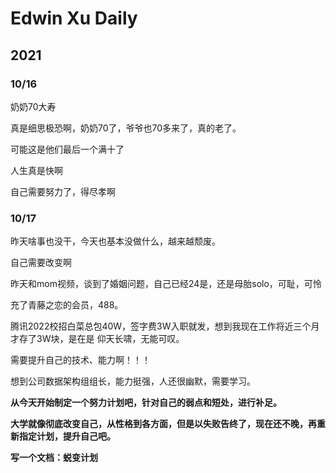 # Edwin Xu Daily

## 2021

### 10/16

奶奶70大寿

真是细思极恐啊，奶奶70了，爷爷也70多来了，真的老了。

可能这是他们最后一个满十了

人生真是快啊

自己需要努力了，得尽孝啊

### 10/17

昨天啥事也没干，今天也基本没做什么，越来越颓废。

自己需要改变啊

昨天和mom视频，谈到了婚姻问题，自己已经24是，还是母胎solo，可耻，可怜

充了青藤之恋的会员，488。

腾讯2022校招白菜总包40W，签字费3W入职就发，想到我现在工作将近三个月才存了3W块，是在是 仰天长啸，无能可叹。

需要提升自己的技术、能力啊！！！



想到公司数据架构组组长，能力挺强，人还很幽默，需要学习。



**从今天开始制定一个努力计划吧，针对自己的弱点和短处，进行补足。**

**大学就像彻底改变自己，从性格到各方面，但是以失败告终了，现在还不晚，再重新指定计划，提升自己吧。**

**写一个文档：蜕变计划**









